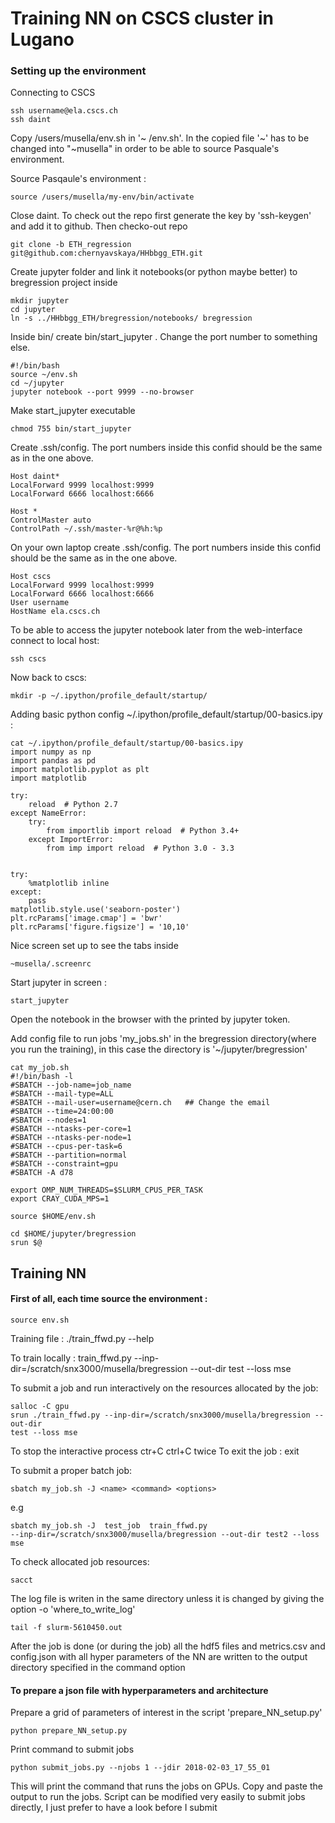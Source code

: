 # Training NN on CSCS cluster in Lugano

### Setting up the environment 
Connecting to CSCS
```
ssh username@ela.cscs.ch
ssh daint
```
Copy /users/musella/env.sh in '~ /env.sh'. In the copied file '~' has to be
changed into "~musella" in order to be able to source Pasquale's environment. 

Source Pasqaule's environment :
```
source /users/musella/my-env/bin/activate
```
Close daint. To check out the repo first generate the key by 'ssh-keygen' and
add it to github. Then checko-out repo
```
git clone -b ETH_regression git@github.com:chernyavskaya/HHbbgg_ETH.git
```
Create jupyter folder and link it notebooks(or python maybe better) to
bregression project inside
```
mkdir jupyter
cd jupyter
ln -s ../HHbbgg_ETH/bregression/notebooks/ bregression
```
Inside bin/ create bin/start_jupyter . Change the port number to something
else.
```
#!/bin/bash 
source ~/env.sh
cd ~/jupyter 
jupyter notebook --port 9999 --no-browser
 ```
 Make start_jupyter executable
 ```
 chmod 755 bin/start_jupyter
 ```
 
 
 Create .ssh/config. The port numbers inside this confid should be the same as
 in the one above.
 ```
Host daint*
LocalForward 9999 localhost:9999
LocalForward 6666 localhost:6666

Host *
ControlMaster auto
ControlPath ~/.ssh/master-%r@%h:%p
```

On your own laptop create .ssh/config. The port numbers inside this confid
should be the same as in the one above.
```
Host cscs
LocalForward 9999 localhost:9999
LocalForward 6666 localhost:6666
User username
HostName ela.cscs.ch
```
To be able to access the jupyter notebook later from the web-interface connect
to local host:
```
ssh cscs
```

Now back to cscs:
```
mkdir -p ~/.ipython/profile_default/startup/
```
Adding basic python config ~/.ipython/profile_default/startup/00-basics.ipy :
```
cat ~/.ipython/profile_default/startup/00-basics.ipy
import numpy as np
import pandas as pd
import matplotlib.pyplot as plt
import matplotlib

try:
    reload  # Python 2.7
except NameError:
    try:
        from importlib import reload  # Python 3.4+
    except ImportError:
        from imp import reload  # Python 3.0 - 3.3


try:
    %matplotlib inline
except:
    pass
matplotlib.style.use('seaborn-poster')
plt.rcParams['image.cmap'] = 'bwr'
plt.rcParams['figure.figsize'] = '10,10'
```
Nice screen set up to see the tabs inside
```
~musella/.screenrc
```
Start jupyter in screen :
```
start_jupyter
```
Open the notebook in the browser with the printed by jupyter token.

Add config file to run jobs 'my_jobs.sh' in the bregression directory(where
you run the training), in this case the directory is '~/jupyter/bregression'
```
cat my_job.sh
#!/bin/bash -l
#SBATCH --job-name=job_name
#SBATCH --mail-type=ALL
#SBATCH --mail-user=username@cern.ch   ## Change the email
#SBATCH --time=24:00:00
#SBATCH --nodes=1
#SBATCH --ntasks-per-core=1
#SBATCH --ntasks-per-node=1
#SBATCH --cpus-per-task=6
#SBATCH --partition=normal
#SBATCH --constraint=gpu
#SBATCH -A d78

export OMP_NUM_THREADS=$SLURM_CPUS_PER_TASK
export CRAY_CUDA_MPS=1

source $HOME/env.sh

cd $HOME/jupyter/bregression
srun $@
```


## Training NN

#### First of all, each time source the environment :
```
source env.sh
```

Training file :
./train_ffwd.py --help

To train locally : 
train_ffwd.py --inp-dir=/scratch/snx3000/musella/bregression --out-dir test
--loss mse

To submit a job and run interactively on the resources allocated by the job:
```
salloc -C gpu
srun ./train_ffwd.py --inp-dir=/scratch/snx3000/musella/bregression --out-dir
test --loss mse
```
To stop the interactive process ctr+C ctrl+C twice
To exit the job : exit

To submit a proper batch job:
```
sbatch my_job.sh -J <name> <command> <options>
```
e.g
```
sbatch my_job.sh -J  test_job  train_ffwd.py
--inp-dir=/scratch/snx3000/musella/bregression --out-dir test2 --loss mse 
```
To check allocated job resources:
```
sacct 
```
The log file is writen in the same directory unless it is changed by giving
the option -o 'where_to_write_log'

```
tail -f slurm-5610450.out
```
After the job is done (or during the job) all the hdf5 files and metrics.csv
and config.json with all hyper parameters of the NN are written to the output
directory specified in the command option


#### To prepare a json file with hyperparameters and architecture  
Prepare a grid of parameters of interest in the script 'prepare_NN_setup.py'
```
python prepare_NN_setup.py
```
Print command to submit jobs
```
python submit_jobs.py --njobs 1 --jdir 2018-02-03_17_55_01
```
This will print the command that runs the jobs on GPUs. Copy and paste the
output to run the jobs. Script can be modified very easily to submit jobs
directly, I just prefer to have a look before I submit

